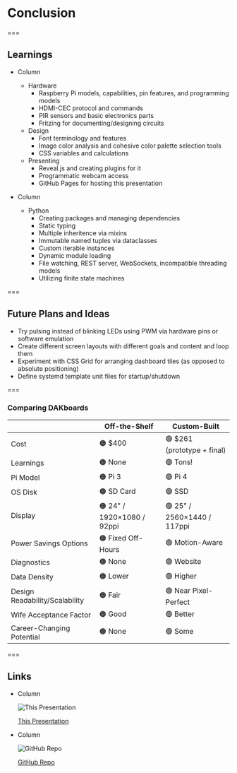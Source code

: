 <!-- .slide: id="conclusion-conclusion" -->
# Conclusion

===
<!-- .slide: class="columns layout" id="conclusion-learnings" style="font-size: smaller" -->
## Learnings

- Column

    - Hardware
        - Raspberry Pi models, capabilities, pin features, and programming models
        - HDMI-CEC protocol and commands
        - PIR sensors and basic electronics parts
        - Fritzing for documenting/designing circuits
    - Design
        - Font terminology and features
        - Image color analysis and cohesive color palette selection tools
        - CSS variables and calculations
    - Presenting
        - Reveal.js and creating plugins for it
        - Programmatic webcam access
        - GitHub Pages for hosting this presentation

- Column

    - Python
        - Creating packages and managing dependencies
        - Static typing
        - Multiple inheritence via mixins
        - Immutable named tuples via dataclasses
        - Custom iterable instances
        - Dynamic module loading
        - File watching, REST server, WebSockets, incompatible threading models
        - Utilizing finite state machines

===
<!-- .slide: id="conclusion-plans-and-ideas" -->
## Future Plans and Ideas

- Try pulsing instead of blinking LEDs using PWM via hardware pins or software emulation
- Create different screen layouts with different goals and content and loop them
- Experiment with CSS Grid for arranging dashboard tiles (as opposed to absolute positioning)
- Define systemd template unit files for startup/shutdown

===
<!-- .slide: id="conclusion-comparisons" -->
### Comparing DAKboards

<style>
    #conclusion-comparison table {
        font-size: smaller;
    }
</style>

|                                | Off-the-Shelf             | Custom-Built               |
| ------------------------------ | ------------------------- | -------------------------- |
| Cost                           | 🟠 \$400                   | 🟢 $261 (prototype + final) |
| Learnings                      | 🟠 None                    | 🟢 Tons!                    |
| Pi Model                       | 🟠 Pi 3                    | 🟢 Pi 4                     |
| OS Disk                        | 🟠 SD Card                 | 🟢 SSD                      |
| Display                        | 🟠 24" / 1920×1080 / 92ppi | 🟢 25" / 2560×1440 / 117ppi |
| Power Savings Options          | 🟠 Fixed Off-Hours         | 🟢 Motion-Aware             |
| Diagnostics                    | 🟠 None                    | 🟢 Website                  |
| Data Density                   | 🟠 Lower                   | 🟢 Higher                   |
| Design Readability/Scalability | 🟠 Fair                    | 🟢 Near Pixel-Perfect       |
| Wife Acceptance Factor         | 🟠 Good                    | 🟢 Better                   |
| Career-Changing Potential      | 🟠 None                    | 🟢 Some                     |

===
<!-- .slide: class="columns layout" id="conclusion-links" -->
## Links

- Column

    ![This Presentation](slides/conclusion/presentation-url-qr-code.svg)

    [This Presentation](https://robertbullen.github.io/dakboard)

- Column

    ![GitHub Repo](slides/conclusion/repo-url-qr-code.svg)

    [GitHub Repo](https://github.com/robertbullen/dakboard)

